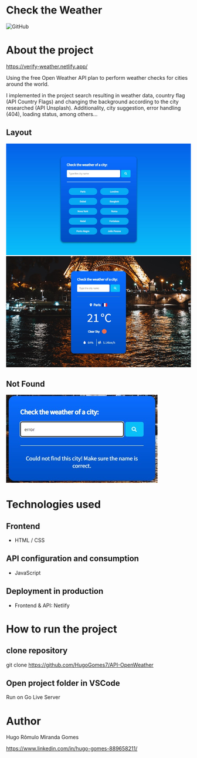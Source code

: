 # Check the Weather
![GitHub](https://img.shields.io/github/license/hugogomes7/API-OpenWeather)

# About the project

https://verify-weather.netlify.app/

Using the free Open Weather API plan to perform weather checks for cities around the world. 

I implemented in the project search resulting in weather data, country flag (API Country Flags) and changing the background according to the city researched (API Unsplash). Additionality, city suggestion, error handling (404), loading status, among others...


## Layout
![Web1](https://github.com/HugoGomes7/API-OpenWeather/blob/main/assets/img/home-weather.jpeg)
![Web2](https://github.com/HugoGomes7/API-OpenWeather/blob/main/assets/img/search-weather.jpeg)

## Not Found
![Web3](https://github.com/HugoGomes7/API-OpenWeather/blob/main/assets/img/error-weather.jpeg)

# Technologies used
## Frontend
- HTML / CSS 

## API configuration and consumption
- JavaScript


## Deployment in production
- Frontend & API: Netlify

# How to run the project
## clone repository
git clone https://github.com/HugoGomes7/API-OpenWeather

## Open project folder in VSCode
Run on Go Live Server 

# Author
Hugo Rômulo Miranda Gomes

https://www.linkedin.com/in/hugo-gomes-889658211/
